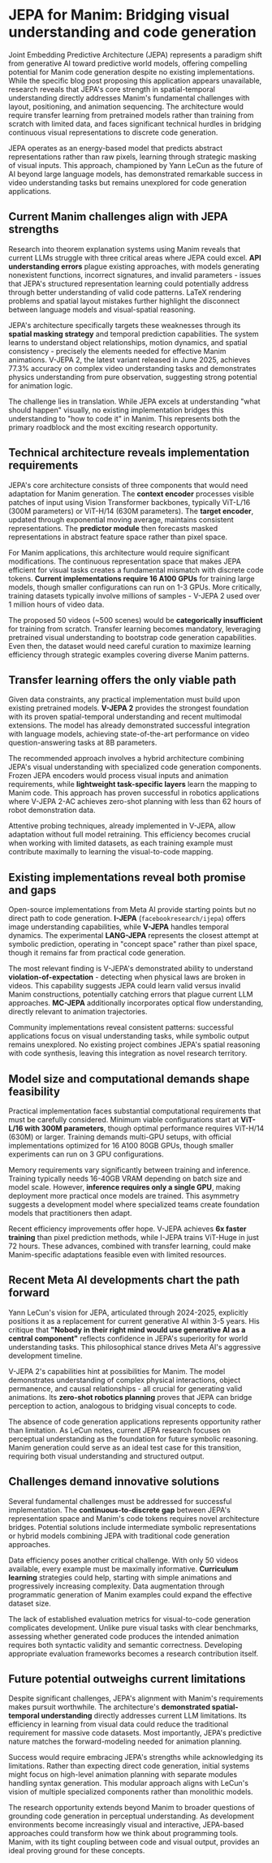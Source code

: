 # JEPA for Manim: Bridging visual understanding and code generation

Joint Embedding Predictive Architecture (JEPA) represents a paradigm shift from generative AI toward predictive world models, offering compelling potential for Manim code generation despite no existing implementations. While the specific blog post proposing this application appears unavailable, research reveals that JEPA's core strength in spatial-temporal understanding directly addresses Manim's fundamental challenges with layout, positioning, and animation sequencing. The architecture would require transfer learning from pretrained models rather than training from scratch with limited data, and faces significant technical hurdles in bridging continuous visual representations to discrete code generation.

JEPA operates as an energy-based model that predicts abstract representations rather than raw pixels, learning through strategic masking of visual inputs. This approach, championed by Yann LeCun as the future of AI beyond large language models, has demonstrated remarkable success in video understanding tasks but remains unexplored for code generation applications.

## Current Manim challenges align with JEPA strengths

Research into theorem explanation systems using Manim reveals that current LLMs struggle with three critical areas where JEPA could excel. **API understanding errors** plague existing approaches, with models generating nonexistent functions, incorrect signatures, and invalid parameters - issues that JEPA's structured representation learning could potentially address through better understanding of valid code patterns. LaTeX rendering problems and spatial layout mistakes further highlight the disconnect between language models and visual-spatial reasoning.

JEPA's architecture specifically targets these weaknesses through its **spatial masking strategy** and temporal prediction capabilities. The system learns to understand object relationships, motion dynamics, and spatial consistency - precisely the elements needed for effective Manim animations. V-JEPA 2, the latest variant released in June 2025, achieves 77.3% accuracy on complex video understanding tasks and demonstrates physics understanding from pure observation, suggesting strong potential for animation logic.

The challenge lies in translation. While JEPA excels at understanding "what should happen" visually, no existing implementation bridges this understanding to "how to code it" in Manim. This represents both the primary roadblock and the most exciting research opportunity.

## Technical architecture reveals implementation requirements

JEPA's core architecture consists of three components that would need adaptation for Manim generation. The **context encoder** processes visible patches of input using Vision Transformer backbones, typically ViT-L/16 (300M parameters) or ViT-H/14 (630M parameters). The **target encoder**, updated through exponential moving average, maintains consistent representations. The **predictor module** then forecasts masked representations in abstract feature space rather than pixel space.

For Manim applications, this architecture would require significant modifications. The continuous representation space that makes JEPA efficient for visual tasks creates a fundamental mismatch with discrete code tokens. **Current implementations require 16 A100 GPUs** for training large models, though smaller configurations can run on 1-3 GPUs. More critically, training datasets typically involve millions of samples - V-JEPA 2 used over 1 million hours of video data.

The proposed 50 videos (~500 scenes) would be **categorically insufficient** for training from scratch. Transfer learning becomes mandatory, leveraging pretrained visual understanding to bootstrap code generation capabilities. Even then, the dataset would need careful curation to maximize learning efficiency through strategic examples covering diverse Manim patterns.

## Transfer learning offers the only viable path

Given data constraints, any practical implementation must build upon existing pretrained models. **V-JEPA 2** provides the strongest foundation with its proven spatial-temporal understanding and recent multimodal extensions. The model has already demonstrated successful integration with language models, achieving state-of-the-art performance on video question-answering tasks at 8B parameters.

The recommended approach involves a hybrid architecture combining JEPA's visual understanding with specialized code generation components. Frozen JEPA encoders would process visual inputs and animation requirements, while **lightweight task-specific layers** learn the mapping to Manim code. This approach has proven successful in robotics applications where V-JEPA 2-AC achieves zero-shot planning with less than 62 hours of robot demonstration data.

Attentive probing techniques, already implemented in V-JEPA, allow adaptation without full model retraining. This efficiency becomes crucial when working with limited datasets, as each training example must contribute maximally to learning the visual-to-code mapping.

## Existing implementations reveal both promise and gaps

Open-source implementations from Meta AI provide starting points but no direct path to code generation. **I-JEPA** (`facebookresearch/ijepa`) offers image understanding capabilities, while **V-JEPA** handles temporal dynamics. The experimental **LANG-JEPA** represents the closest attempt at symbolic prediction, operating in "concept space" rather than pixel space, though it remains far from practical code generation.

The most relevant finding is V-JEPA's demonstrated ability to understand **violation-of-expectation** - detecting when physical laws are broken in videos. This capability suggests JEPA could learn valid versus invalid Manim constructions, potentially catching errors that plague current LLM approaches. **MC-JEPA** additionally incorporates optical flow understanding, directly relevant to animation trajectories.

Community implementations reveal consistent patterns: successful applications focus on visual understanding tasks, while symbolic output remains unexplored. No existing project combines JEPA's spatial reasoning with code synthesis, leaving this integration as novel research territory.

## Model size and computational demands shape feasibility

Practical implementation faces substantial computational requirements that must be carefully considered. Minimum viable configurations start at **ViT-L/16 with 300M parameters**, though optimal performance requires ViT-H/14 (630M) or larger. Training demands multi-GPU setups, with official implementations optimized for 16 A100 80GB GPUs, though smaller experiments can run on 3 GPU configurations.

Memory requirements vary significantly between training and inference. Training typically needs 16-40GB VRAM depending on batch size and model scale. However, **inference requires only a single GPU**, making deployment more practical once models are trained. This asymmetry suggests a development model where specialized teams create foundation models that practitioners then adapt.

Recent efficiency improvements offer hope. V-JEPA achieves **6x faster training** than pixel prediction methods, while I-JEPA trains ViT-Huge in just 72 hours. These advances, combined with transfer learning, could make Manim-specific adaptations feasible even with limited resources.

## Recent Meta AI developments chart the path forward

Yann LeCun's vision for JEPA, articulated through 2024-2025, explicitly positions it as a replacement for current generative AI within 3-5 years. His critique that **"Nobody in their right mind would use generative AI as a central component"** reflects confidence in JEPA's superiority for world understanding tasks. This philosophical stance drives Meta AI's aggressive development timeline.

V-JEPA 2's capabilities hint at possibilities for Manim. The model demonstrates understanding of complex physical interactions, object permanence, and causal relationships - all crucial for generating valid animations. Its **zero-shot robotics planning** proves that JEPA can bridge perception to action, analogous to bridging visual concepts to code.

The absence of code generation applications represents opportunity rather than limitation. As LeCun notes, current JEPA research focuses on perceptual understanding as the foundation for future symbolic reasoning. Manim generation could serve as an ideal test case for this transition, requiring both visual understanding and structured output.

## Challenges demand innovative solutions

Several fundamental challenges must be addressed for successful implementation. The **continuous-to-discrete gap** between JEPA's representation space and Manim's code tokens requires novel architecture bridges. Potential solutions include intermediate symbolic representations or hybrid models combining JEPA with traditional code generation approaches.

Data efficiency poses another critical challenge. With only 50 videos available, every example must be maximally informative. **Curriculum learning** strategies could help, starting with simple animations and progressively increasing complexity. Data augmentation through programmatic generation of Manim examples could expand the effective dataset size.

The lack of established evaluation metrics for visual-to-code generation complicates development. Unlike pure visual tasks with clear benchmarks, assessing whether generated code produces the intended animation requires both syntactic validity and semantic correctness. Developing appropriate evaluation frameworks becomes a research contribution itself.

## Future potential outweighs current limitations

Despite significant challenges, JEPA's alignment with Manim's requirements makes pursuit worthwhile. The architecture's **demonstrated spatial-temporal understanding** directly addresses current LLM limitations. Its efficiency in learning from visual data could reduce the traditional requirement for massive code datasets. Most importantly, JEPA's predictive nature matches the forward-modeling needed for animation planning.

Success would require embracing JEPA's strengths while acknowledging its limitations. Rather than expecting direct code generation, initial systems might focus on high-level animation planning with separate modules handling syntax generation. This modular approach aligns with LeCun's vision of multiple specialized components rather than monolithic models.

The research opportunity extends beyond Manim to broader questions of grounding code generation in perceptual understanding. As development environments become increasingly visual and interactive, JEPA-based approaches could transform how we think about programming tools. Manim, with its tight coupling between code and visual output, provides an ideal proving ground for these concepts.